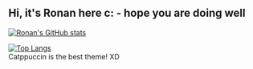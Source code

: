 ## Hi, it's Ronan here c: - hope you are doing well


[![Ronan's GitHub stats](https://github-readme-stats.vercel.app/api?username=ronanpjr&theme=catppuccin_mocha)](https://github.com/anuraghazra/github-readme-stats)

[![Top Langs](https://github-readme-stats.vercel.app/api/top-langs/?username=ronanpjr&layout=donut-vertical&theme=catppuccin_mocha&hide=jupyter_notebook)](https://github.com/anuraghazra/github-readme-stats)
<br>
Catppuccin is the best theme! XD
<!--
**ronanpjr/ronanpjr** is a ✨ _special_ ✨ repository because its `README.md` (this file) appears on your GitHub profile.

Here are some ideas to get you started:

- 🔭 I’m currently working on ...https://github.com/ronanpjr/ronanpjr/edit/main/README.md
- 🌱 I’m currently learning ...
- 👯 I’m looking to collaborate on ...
- 🤔 I’m looking for help with ...
- 💬 Ask me about ...
- 📫 How to reach me: ...
- 😄 Pronouns: ...
- ⚡ Fun fact: ...
-->
